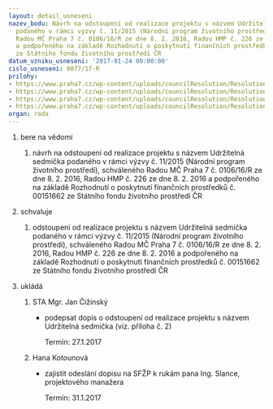 ```yaml
---
layout: detail_usneseni
nazev_bodu: Návrh na odstoupení od realizace projektu s názvem Udržitelná sedmička
  podaného v rámci výzvy č. 11/2015 (Národní program životního prostředí), schváleného
  Radou MČ Praha 7 č. 0106/16/R ze dne 8. 2. 2016, Radou HMP č. 226 ze dne 8. 2. 2016
  a podpořeného na základě Rozhodnutí o poskytnutí finančních prostředků č. 00151662
  ze Státního fondu životního prostředí ČR
datum_vzniku_usneseni: '2017-01-24 00:00:00'
cislo_usneseni: 0077/17-R
prilohy:
- https://www.praha7.cz/wp-content/uploads/councilResolution/Resolutions/28792/export/Duvodovazprava_Odstoupeniodprojektu_Udrzitelnasedmicka~159563.docx
- https://www.praha7.cz/wp-content/uploads/councilResolution/Resolutions/28792/export/DopisIngSlanci~159562.docx
- https://www.praha7.cz/wp-content/uploads/councilResolution/Resolutions/28792/export/UsneseniRMCc0106_16_Rzedne822016~159561.pdf
- https://www.praha7.cz/wp-content/uploads/councilResolution/Resolutions/28792/export/export~296863.pdf
organ: rada
---
```

<ol class="urzList_view" id="urzList">
<li id="" class="urzClass1"><span name="1">bere na vědomí</span> 
<ol class="urzOlClass">
<li id="" class="urzClass2" style="TEXT-ALIGN: left"><span><p>návrh na odstoupení od realizace projektu s názvem Udržitelná sedmička podaného v rámci výzvy č. 11/2015 (Národní program životního prostředí), schváleného Radou MČ Praha 7 č. 0106/16/R ze dne 8. 2. 2016, Radou HMP č. 226 ze dne 8. 2. 2016 a podpořeného na základě Rozhodnutí o poskytnutí finančních prostředků č. 00151662 ze Státního fondu životního prostředí ČR</p></span></li></ol></li>
<li id="" class="urzClass1"><span name="24">schvaluje</span> 
<ol class="urzOlClass">
<li id="" class="urzClass2" style="TEXT-ALIGN: left"><span><p>odstoupení od realizace projektu s názvem Udržitelná sedmička podaného v rámci výzvy č. 11/2015 (Národní program životního prostředí), schváleného Radou MČ Praha 7 č. 0106/16/R ze dne 8. 2. 2016, Radou HMP č. 226 ze dne 8. 2. 2016 a podpořeného na základě Rozhodnutí o poskytnutí finančních prostředků č. 00151662 ze Státního fondu životního prostředí ČR</p></span></li></ol></li><li class="urzClass1" id="urzUkoly"><span name="1">ukládá</span><ol class="urzOlClass"><li class="urzClass2"><span><p>STA Mgr. Jan Čižinský</p></span><ul class="urzUlClass"><li class="urzClass3"><span><p>podepsat dopis o odstoupení od realizace projektu s názvem Udržitelná sedmička (viz. příloha č. 2)</p></span><span class="urzUkolTermin">  Termín:&nbsp;27.1.2017</span></li></ul></li><li class="urzClass2"><span><p>Hana Kotounová</p></span><ul class="urzUlClass"><li class="urzClass3"><span><p>zajistit odeslání dopisu na SFŽP k rukám pana Ing. Slance, projektového manažera</p></span><span class="urzUkolTermin">  Termín:&nbsp;31.1.2017</span></li></ul></li></ol></li>
</ol>